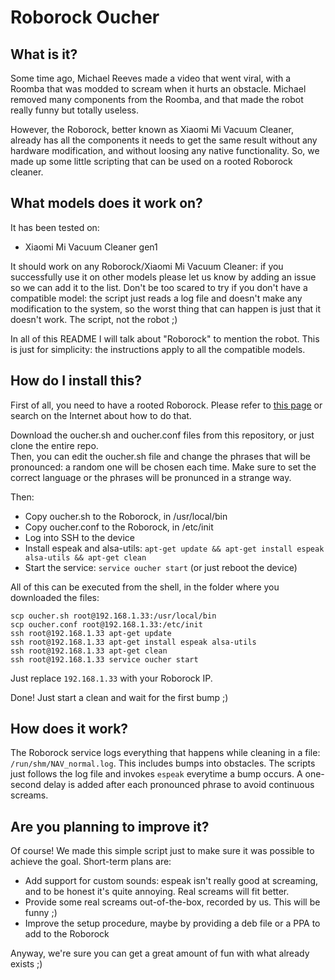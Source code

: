 # Roborock Oucher

## What is it?
Some time ago, Michael Reeves made a video that went viral, with a Roomba that was modded to scream when it hurts an obstacle. Michael removed many components from the Roomba, and that made the robot really funny but totally useless.

However, the Roborock, better known as Xiaomi Mi Vacuum Cleaner, already has all the components it needs to get the same result without any hardware modification, and without loosing any native functionality. So, we made up some little scripting that can be used on a rooted Roborock cleaner.

## What models does it work on?
It has been tested on:
- Xiaomi Mi Vacuum Cleaner gen1

It should work on any Roborock/Xiaomi Mi Vacuum Cleaner: if you successfully use it on other models please let us know by adding an issue so we can add it to the list. Don't be too scared to try if you don't have a compatible model: the script just reads a log file and doesn't make any modification to the system, so the worst thing that can happen is just that it doesn't work. The script, not the robot ;)

In all of this README I will talk about "Roborock" to mention the robot. This is just for simplicity: the instructions apply to all the compatible models.

## How do I install this?
First of all, you need to have a rooted Roborock. Please refer to [this page](https://github.com/dgiese/dustcloud/wiki/VacuumRobots-manual-update-root-Howto) or search on the Internet about how to do that.

Download the oucher.sh and oucher.conf files from this repository, or just clone the entire repo.  
Then, you can edit the oucher.sh file and change the phrases that will be pronounced: a random one will be chosen each time. Make sure to set the correct language or the phrases will be pronunced in a strange way.

Then:
- Copy oucher.sh to the Roborock, in /usr/local/bin
- Copy oucher.conf to the Roborock, in /etc/init
- Log into SSH to the device
- Install espeak and alsa-utils: `apt-get update && apt-get install espeak alsa-utils && apt-get clean`
- Start the service: `service oucher start` (or just reboot the device)

All of this can be executed from the shell, in the folder where you downloaded the files:
```
scp oucher.sh root@192.168.1.33:/usr/local/bin
scp oucher.conf root@192.168.1.33:/etc/init
ssh root@192.168.1.33 apt-get update
ssh root@192.168.1.33 apt-get install espeak alsa-utils
ssh root@192.168.1.33 apt-get clean
ssh root@192.168.1.33 service oucher start
```
Just replace `192.168.1.33` with your Roborock IP.

Done! Just start a clean and wait for the first bump ;)

## How does it work?
The Roborock service logs everything that happens while cleaning in a file: `/run/shm/NAV_normal.log`. This includes bumps into obstacles. The scripts just follows the log file and invokes `espeak` everytime a bump occurs. A one-second delay is added after each pronounced phrase to avoid continuous screams.

## Are you planning to improve it?
Of course! We made this simple script just to make sure it was possible to achieve the goal. Short-term plans are:
- Add support for custom sounds: espeak isn't really good at screaming, and to be honest it's quite annoying. Real screams will fit better.
- Provide some real screams out-of-the-box, recorded by us. This will be funny ;)
- Improve the setup procedure, maybe by providing a deb file or a PPA to add to the Roborock

Anyway, we're sure you can get a great amount of fun with what already exists ;)